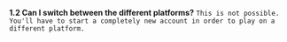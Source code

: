 __**1.2 Can I switch between the different platforms?**__
```This is not possible. You'll have to start a completely new account in order to play on a different platform.```
